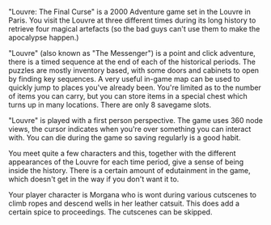 "Louvre: The Final Curse" is a 2000 Adventure game set in the Louvre in Paris. You visit the Louvre at three different times during its long history to retrieve four magical artefacts (so the bad guys can't use them to make the apocalypse happen.)

"Louvre" (also known as "The Messenger") is a point and click adventure, there is a timed sequence at the end of each of the historical periods. The puzzles are mostly inventory based, with some doors and cabinets to open by finding key sequences. A very useful in-game map can be used to quickly jump to places you've already been. You're limited as to the number of items you can carry, but you can store items in a special chest which turns up in many locations. There are only 8 savegame slots.

"Louvre" is played with a first person perspective. The game uses 360 node views, the cursor indicates when you're over something you can interact with. You can die during the game so saving regularly is a good habit.

You meet quite a few characters and this, together with the different appearances of the Louvre for each time period, give a sense of being inside the history. There is a certain amount of edutainment in the game, which doesn't get in the way if you don't want it to.

Your player character is Morgana who is wont during various cutscenes to climb ropes and descend wells in her leather catsuit. This does add a certain spice to proceedings. The cutscenes can be skipped.
